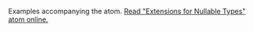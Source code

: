 

Examples accompanying the atom.
[Read "Extensions for Nullable Types" atom online.](https://stepik.org/lesson/107302/step/1)
